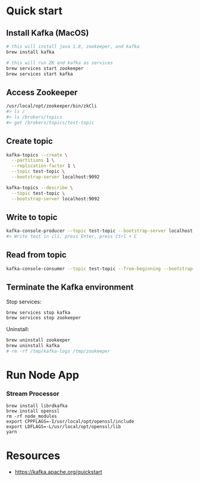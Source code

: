 # Quick start

## Install Kafka (MacOS)

```bash
# this will install java 1.8, zookeeper, and kafka
brew install kafka

# this will run ZK and kafka as services
brew services start zookeeper
brew services start kafka
```

## Access Zookeeper

```bash
/usr/local/opt/zookeeper/bin/zkCli
#> ls /
#> ls /brokers/topics
#> get /brokers/topics/test-topic
```

## Create topic

```bash
kafka-topics --create \
  --partitions 1 \
  --replication-factor 1 \
  --topic test-topic \
  --bootstrap-server localhost:9092

kafka-topics --describe \
  --topic test-topic \
  --bootstrap-server localhost:9092
```

## Write to topic

```bash
kafka-console-producer --topic test-topic --bootstrap-server localhost:9092
#> Write test in cli, press Enter, press Ctrl + C
```

## Read from topic

```bash
kafka-console-consumer --topic test-topic --from-beginning --bootstrap-server localhost:9092
```

## Terminate the Kafka environment

Stop services:

```bash
brew services stop kafka
brew services stop zookeeper
```

Uninstall:

```bash
brew uninstall zookeeper
brew uninstall kafka
# rm -rf /tmp/kafka-logs /tmp/zookeeper
```

# Run Node App

### Stream Processor

```
brew install librdkafka
brew install openssl
rm -rf node_modules
export CPPFLAGS=-I/usr/local/opt/openssl/include
export LDFLAGS=-L/usr/local/opt/openssl/lib
yarn
```

# Resources

- https://kafka.apache.org/quickstart
